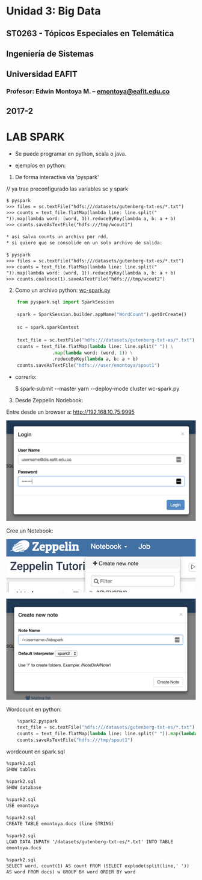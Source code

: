 # Unidad 3: Big Data
## ST0263 - Tópicos Especiales en Telemática
## Ingeniería de Sistemas
## Universidad EAFIT
### Profesor: Edwin Montoya M. – emontoya@eafit.edu.co
## 2017-2

# LAB SPARK

* Se puede programar en python, scala o java.

* ejemplos en python:

1. De forma interactiva via 'pyspark'

// ya trae preconfigurado las variables sc y spark

    $ pyspark
    >>> files = sc.textFile("hdfs:///datasets/gutenberg-txt-es/*.txt")
    >>> counts = text_file.flatMap(lambda line: line.split(" ")).map(lambda word: (word, 1)).reduceByKey(lambda a, b: a + b)
    >>> counts.saveAsTextFile("hdfs:///tmp/wcout1")

    * asi salva counts un archivo por rdd.
    * si quiere que se consolide en un solo archivo de salida:

    $ pyspark
    >>> files = sc.textFile("hdfs:///datasets/gutenberg-txt-es/*.txt")
    >>> counts = text_file.flatMap(lambda line: line.split(" ")).map(lambda word: (word, 1)).reduceByKey(lambda a, b: a + b)
    >>> counts.coalesce(1).saveAsTextFile("hdfs:///tmp/wcout2")

2. Como un archivo python: [wc-spark.py](wc-spark.py)

``` Python
    from pyspark.sql import SparkSession

    spark = SparkSession.builder.appName("WordCount").getOrCreate()

    sc = spark.sparkContext

    text_file = sc.textFile("hdfs:///datasets/gutenberg-txt-es/*.txt")
    counts = text_file.flatMap(lambda line: line.split(" ")) \
                 .map(lambda word: (word, 1)) \
                 .reduceByKey(lambda a, b: a + b)
    counts.saveAsTextFile("hdfs:///user/emontoya/spout1")
```    

* correrlo:

    $ spark-submit --master yarn --deploy-mode cluster wc-spark.py

3. Desde Zeppelin Nodebook:

Entre desde un browser a: http://192.168.10.75:9995

![login](zeppelin-login.png)

Cree un Notebook:

![crear Notebook](zeppelin-create1.png)

![crear Notebook](zeppelin-create2.png)

Wordcount en python:

```python
    %spark2.pyspark
    text_file = sc.textFile("hdfs:///datasets/gutenberg-txt-es/*.txt")
    counts = text_file.flatMap(lambda line: line.split(" ")).map(lambda word: (word, 1)).reduceByKey(lambda a, b: a + b)
    counts.saveAsTextFile("hdfs:///tmp/spout1")
```

wordcount en spark.sql

    %spark2.sql
    SHOW tables

    %spark2.sql
    SHOW database

    %spark2.sql    
    USE emontoya

    %spark2.sql   
    CREATE TABLE emontoya.docs (line STRING)

    %spark2.sql
    LOAD DATA INPATH '/datasets/gutenberg-txt-es/*.txt' INTO TABLE emontoya.docs

    %spark2.sql
    SELECT word, count(1) AS count FROM (SELECT explode(split(line,' ')) AS word FROM docs) w GROUP BY word ORDER BY word
